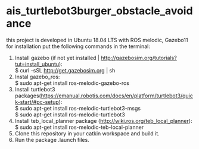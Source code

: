 # ais_turtlebot3burger_obstacle_avoidance

this project is developed in Ubuntu 18.04 LTS with ROS melodic, Gazebo11
for installation put the following commands in the terminal:

1. Install gazebo (if not yet installed | http://gazebosim.org/tutorials?tut=install_ubuntu): <br>
    $ curl -sSL http://get.gazebosim.org | sh
2. Instal gazebo_ros: <br>
    $ sudo apt-get install ros-melodic-gazebo-ros
3. Install turtlebot3 packages(https://emanual.robotis.com/docs/en/platform/turtlebot3/quick-start/#pc-setup): <br>
    $ sudo apt-get install ros-melodic-turtlebot3-msgs <br>
    $ sudo apt-get install ros-melodic-turtlebot3
4. Install teb_local_planner package (http://wiki.ros.org/teb_local_planner): <br>
    $ sudo apt-get install ros-melodic-teb-local-planner
5. Clone this repository in your catkin workspace and build it.
6.	Run the package .launch files.

